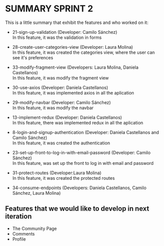 # SUMMARY SPRINT 2

This is a little summary that exhibit the features and who worked on it:


* 21-sign-up-validation (Developer: Camilo Sánchez) </br>
In this feature, it was the validation in forms

* 28-create-user-categories-view (Developer: Laura Molina) </br>
In this feature, it was created the categories view, where the user can see it's preferences

* 33-modify-fragment-view (Developers: Laura Molina, Daniela Castellanos) </br>
In this feature, it was modify the fragment view

* 30-use-axios (Developer: Daniela Castellanos) </br>
In this feature, it was implemented axios in all the aplication

* 29-modify-navbar (Developer: Camilo Sánchez) </br>
In this feature, it was modify the navbar

* 13-implement-redux (Developer: Daniela Castellanos) </br>
In this feature, there was implemented redux in all the aplication

* 8-login-and-signup-authentication (Developer: Daniela Castellanos and Camilo Sánchez) </br>
In this feature, it was created the authentication

* 23-set-up-front-to-log-in-with-email-password (Developer: Camilo Sánchez) </br>
In this feature, was set up the front to log in with email and password

* 31-protect-routes (Developer:Laura Molina) </br>
In this feature, it was created the protected routes

* 34-consume-endpoints (Developers: Daniela Castellanos, Camilo Sánchez, Laura Molina) </br>



## Features that we would like to develop in next iteration

* The Community Page 
* Comments
* Profile

